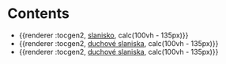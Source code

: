 # Contents
- {{renderer :tocgen2, [slanisko](slanisko.md), calc(100vh - 135px)}}
- {{renderer :tocgen2, [duchové slaniska](duchové_slaniska.md), calc(100vh - 135px)}}
- {{renderer :tocgen2, [duchové slaniska](duchové_slaniska.md), calc(100vh - 135px)}}